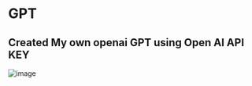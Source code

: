 # GPT
## Created My own openai GPT using Open AI API KEY

![image](https://github.com/user-attachments/assets/4996dcbf-4665-42e4-bcd2-139c42691db0)
